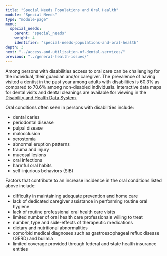 ```yaml
---
title: "Special Needs Populations and Oral Health"
module: "Special Needs"
type: "module-page"
menu:
  special_needs:
    parent: "special_needs"
    weight: 4
    identifier: "special-needs-populations-and-oral-health"
depth: 3
next: "../access-and-utilization-of-dental-services/"
previous: "../general-health-issues/"
---
```

<div class="pageblock"><p>Among persons with disabilities access to oral care can be challenging for the individual, their guardian and/or caregiver. The prevalence of having visited a dentist in the past year among adults with disabilities is 60.3% as compared to 70.6% among non-disabled individuals. Interactive data maps for dental visits and dental cleanings are available for viewing in the <a href="http://dhds.cdc.gov/dataviews/view?viewId=784" target="_blank">Disability and Health Data System</a>.</p>
<p>Oral conditions often seen in persons with disabilities include:</p>
<ul>
<li>dental caries</li>
<li>periodontal disease</li>
<li>pulpal disease</li>
<li>malocclusion</li>
<li>xerostomia</li>
<li>abnormal eruption patterns</li>
<li>trauma and injury</li>
<li>mucosal lesions</li>
<li>oral infections</li>
<li>harmful oral habits</li>
<li>self-injurious behaviors (SIB)</li>
</ul>
<p>Factors that contribute to an increase incidence in the oral conditions listed above include:</p>
<ul>
<li>difficulty in maintaining adequate prevention and home care</li>
<li>lack of dedicated caregiver assistance in performing routine oral hygiene</li>
<li>lack of routine professional oral health care visits</li>
<li>limited number of oral health care professionals willing to treat</li>
<li>number, type and side-effects of therapeutic medications</li>
<li>dietary and nutritional abnormalities</li>
<li>comorbid medical diagnoses such as gastroesophageal reflux disease (GERD) and bulimia</li>
<li>limited coverage provided through federal and state health insurance entities</li>
</ul>
</div>